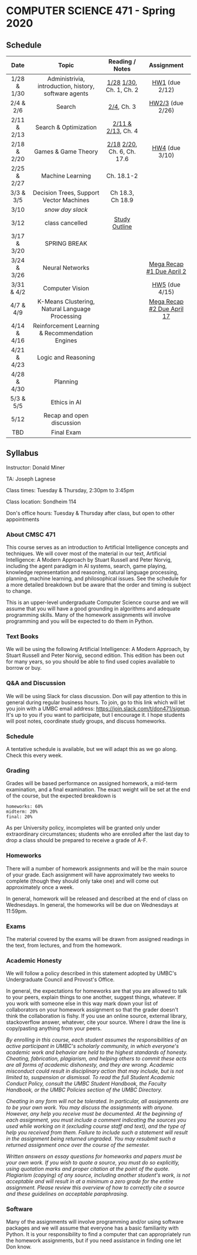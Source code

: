 # COMPUTER SCIENCE 471 - Spring 2020

## Schedule 

| Date          | Topic                        | Reading / Notes | Assignment |
|:-------------:|:----------------------------:|:-------:|:-------:|
| 1/28 & 1/30 | Administrivia, introduction, history, software agents | [1/28](https://github.com/donaldpminer/cmsc471-spring20/blob/master/1-28-notes.txt) [1/30](https://github.com/donaldpminer/cmsc471-spring20/blob/master/1-30-notes.txt), Ch. 1, Ch. 2 | [HW1](https://github.com/donaldpminer/cmsc471-spring20/blob/master/hw1.txt) (due 2/12) |
| 2/4 & 2/6 | Search | [2/4](https://github.com/donaldpminer/cmsc471-spring20/blob/master/2-4-notes.txt), Ch. 3| [HW2/3](https://github.com/donaldpminer/cmsc471-spring20/blob/master/hw2.txt) (due 2/26) |
| 2/11 & 2/13 | Search & Optimization | [2/11 & 2/13](https://github.com/donaldpminer/cmsc471-spring20/blob/master/2-11.13-notes.txt), Ch. 4 | |
| 2/18 & 2/20 | Games & Game Theory | [2/18](https://github.com/donaldpminer/cmsc471-spring20/blob/master/2-18-notes.txt) [2/20](https://github.com/donaldpminer/cmsc471-spring20/blob/master/2-20-notes.txt), Ch. 6, Ch. 17.6 |  [HW4](https://github.com/donaldpminer/cmsc471-spring20/blob/master/hw4.txt) (due 3/10) |
| 2/25 & 2/27 | Machine Learning | Ch. 18.1-2 | |
| 3/3 & 3/5 | Decision Trees, Support Vector Machines | Ch 18.3, Ch 18.9 | |
| 3/10 | _snow day slack_ | | |
| 3/12 | class cancelled| [Study Outline](https://github.com/donaldpminer/cmsc471-spring20/blob/master/midtermexamstudy.txt) | |
| 3/17 & 3/20 | SPRING BREAK | | |
| 3/24 & 3/26 | Neural Networks |  | [Mega Recap #1 Due April 2](https://docs.google.com/document/d/1EzU90c0TqLKTNOkGVdtE1kIZ-fdacrP_sWhY-7ABmrw/)  |
| 3/31 & 4/2| Computer Vision |  | [HW5](https://github.com/donaldpminer/cmsc471-spring20/blob/master/hw5.txt) (due 4/15)|
| 4/7 & 4/9 | K-Means Clustering, Natural Language Processing |  |  [Mega Recap #2 Due April 17](https://docs.google.com/document/d/1fGceUEVnzUX2O6Kkl2W4ellsXf5cRCgJmq__P0BUXhI/edit?usp=sharing) |
| 4/14 & 4/16 | Reinforcement Learning & Recommendation Engines |  |  |
| 4/21 & 4/23 | Logic and Reasoning |  | |
| 4/28 & 4/30 | Planning |  |  |
| 5/3 & 5/5 | Ethics in AI | | |
| 5/12 | Recap and open discussion |  | |
| TBD | Final Exam | | |

## Syllabus

Instructor: Donald Miner

TA: Joseph Lagnese

Class times: Tuesday & Thursday, 2:30pm to 3:45pm

Class location: Sondheim 114

Don's office hours: Tuesday & Thursday after class, but open to other appointments


### About CMSC 471

This course serves as an introduction to Artificial Intelligence concepts and techniques. We will cover most of the material in our text, Artificial Intelligence: A Modern Approach by Stuart Russell and Peter Norvig, including the agent paradigm in AI systems, search, game playing, knowledge representation and reasoning, natural language processing, planning, machine learning, and philosophical issues. See the schedule for a more detailed breakdown but be aware that the order and timing is subject to change.

This is an upper-level undergraduate Computer Science course and we will assume that you will have a good grounding in algorithms and adequate programming skills. Many of the homework assignments will involve programming and you will be expected to do them in Python.

### Text Books

We will be using the following Artificial Intelligence: A Modern Approach, by Stuart Russell and Peter Norvig, second edition. This edition has been out for many years, so you should be able to find used copies available to borrow or buy.

### Q&A and Discussion

We will be using Slack for class discussion. Don will pay attention to this in general during regular business hours. To join, go to this link which will let you join with a UMBC email address: https://join.slack.com/t/don471/signup. It's up to you if you want to participate, but I encourage it. I hope students will post notes, coordinate study groups, and discuss homeworks.

### Schedule
A tentative schedule is available, but we will adapt this as we go along. Check this every week.

### Grading

Grades will be based performance on assigned homework, a mid-term examination, and a final examination. The exact weight will be set at the end of the course, but the expected breakdown is

    homeworks: 60%
    midterm: 20%
    final: 20%

As per University policy, incompletes will be granted only under extraordinary circumstances; students who are enrolled after the last day to drop a class should be prepared to receive a grade of A-F.

### Homeworks

There will a number of homework assignments and will be the main source of your grade. Each assignment will have approximately two weeks to complete (though they should only take one) and will come out approximately once a week. 

In general, homework will be released and described at the end of class on Wednesdays. In general, the homeworks will be due on Wednesdays at 11:59pm. 


### Exams

The material covered by the exams will be drawn from assigned readings in the text, from lectures, and from the homework.


### Academic Honesty

We will follow a policy described in this statement adopted by UMBC's Undergraduate Council and Provost's Office.

In general, the expectations for homeworks are that you are allowed to talk to your peers, explain things to one another, suggest things, whatever. If you work with someone else in this way mark down your list of collaborators on your homework assignment so that the grader doesn't think the collaboration is fishy. If you use an online source, external library, stackoverflow answer, whatever, cite your source. Where I draw the line is copy/pasting anything from your peers. 

*By enrolling in this course, each student assumes the responsibilities of an active participant in UMBC's scholarly community, in which everyone's academic work and behavior are held to the highest standards of honesty. Cheating, fabrication, plagiarism, and helping others to commit these acts are all forms of academic dishonesty, and they are wrong. Academic misconduct could result in disciplinary action that may include, but is not limited to, suspension or dismissal. To read the full Student Academic Conduct Policy, consult the UMBC Student Handbook, the Faculty Handbook, or the UMBC Policies section of the UMBC Directory.* 

*Cheating in any form will not be tolerated. In particular, all assignments are to be your own work. You may discuss the assignments with anyone. However, any help you receive must be documented. At the beginning of each assignment, you must include a comment indicating the sources you used while working on it (excluding course staff and text), and the type of help you received from them. Failure to include such a statement will result in the assignment being returned ungraded. You may resubmit such a returned assignment once over the course of the semester.*

*Written answers on essay questions for homeworks and papers must be your own work. If you wish to quote a source, you must do so explicitly, using quotation marks and proper citation at the point of the quote. Plagiarism (copying) of any source, including another student's work, is not acceptable and will result in at a minimum a zero grade for the entire assignment. Please review this overview of how to correctly cite a source and these guidelines on acceptable paraphrasing.*

### Software

Many of the assignments will involve programming and/or using software packages and we will assume that everyone has a basic familiarity with Python. It is your responsibility to find a computer that can appropriately run the homework assignments, but if you need assistance in finding one let Don know.
